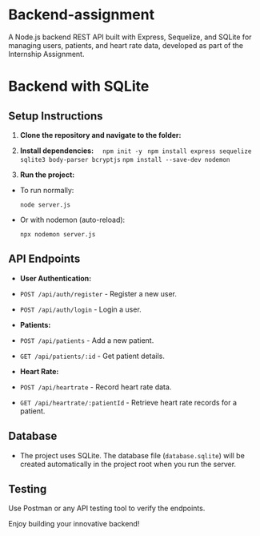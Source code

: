 # Backend-assignment
A Node.js backend REST API built with Express, Sequelize, and SQLite for managing users, patients, and heart rate data, developed as part of the  Internship Assignment.
#  Backend with SQLite

## Setup Instructions

1. **Clone the repository and navigate to the folder:**

2. **Install dependencies:**
```   npm init -y ```
   ``` npm install express sequelize sqlite3 body-parser bcryptjs```
   ``` npm install --save-dev nodemon ```


4. **Run the project:**
- To run normally:
  ```
  node server.js
  ```
- Or with nodemon (auto-reload):
  ```
  npx nodemon server.js
  ```

## API Endpoints

- **User Authentication:**
- `POST /api/auth/register` - Register a new user.
- `POST /api/auth/login` - Login a user.

- **Patients:**
- `POST /api/patients` - Add a new patient.
- `GET /api/patients/:id` - Get patient details.

- **Heart Rate:**
- `POST /api/heartrate` - Record heart rate data.
- `GET /api/heartrate/:patientId` - Retrieve heart rate records for a patient.

## Database

- The project uses SQLite. The database file (`database.sqlite`) will be created automatically in the project root when you run the server.

## Testing

Use Postman or any API testing tool to verify the endpoints.

Enjoy building your innovative backend!
